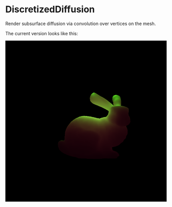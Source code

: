 # DiscretizedDiffusion

Render subsurface diffusion via convolution over vertices on the mesh.

The current version looks like this:

![rendering result](https://github.com/LeonKang130/DiscretizedDiffusion/blob/main/result.png)